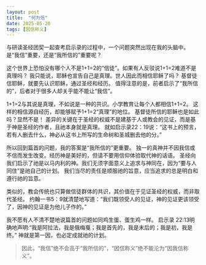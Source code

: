 ```yaml
---
layout: post
title:  "何为信"
date: 2025-05-20
tags: [因信称义]
---
```


与研读圣经团契一起查考启示录的过程中，一个问题突然出现在我的头脑中。
是“我信”重要，还是“我所信的”重要呢？

这个世界上恐怕没有哪个人不是1+1=2的“信徒”。如果有人反驳说1+1=2难道不是真理吗？
我只能说，耶稣也宣告自己是真理。世人因此而相信耶稣了吗？
基督徒信耶稣，就要先认识耶稣，通过圣经和经历。
值得注意的是，前者启示了“我所信的”，后者对于很多人却关乎能不能让“我信”。

1+1=2与其说是真理，不如说是一种的共识。小学教育让每个人都相信1+1=2。
这样的相信源自经历，却能够赋予1+1=2“真理”的地位。
基督徒所信的耶稣也是如此吗？显然不是！
差异的关键在于圣经的权威不是建基于人或教会的见证，而是基于神是圣经的作者，且祂本身就是真理。
就如启示录22：19‬说：“这书上的预言，若有人删去什么，神必从这书上所写的生命树和圣城删去他的分。”

所以回到篇首的问题，我的答案是“我所信的”更重要。
独一的真神并不因我信或不信而发生改变。经历神是美好的，但请不要用信仰体验取代神的话语。
圣经向我们启示了祂是以马内利的神。我们无须字面意义上追求与神同在，因为“要与人同住”是祂自己的计划。
我们当尽的责任是顺服祂的旨意，应当追求的总是明白和遵行祂的旨意。

类似的，教会传统也只算做信徒群体的共识，其价值在于见证圣经的权威，而非取代圣经。
约翰一书5：9就清楚地写道：“我们既领受人的见证，神的见证更该领受了，因神的见证是为他儿子作的。”

我不愿有人不清不楚地说篇首的问题如同鸡生蛋、蛋生鸡一样。
启示录‬ ‭22‬:‭13明确地声明:“我是阿拉法，我是俄梅戛；我是首先的，我是末后的；我是初，我是终。”
神就是第一因，也必定成就祂的计划。

>因此，“我信”绝不会高于“我所信的”，“因信称义”绝不能沦为“因我信称义”。

